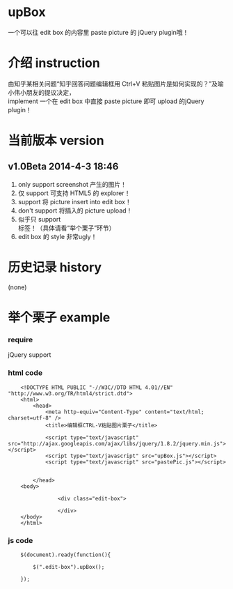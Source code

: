 upBox
=====

一个可以往 edit box 的内容里 paste picture 的 jQuery plugin哦！ 

介绍 instruction
================

由知乎某相关问题“知乎回答问题编辑框用 Ctrl+V 粘贴图片是如何实现的？”及喻小伟小朋友的提议决定，<br/>
implement 一个在 edit box 中直接 paste picture 即可 upload 的jQuery plugin！

当前版本 version
================

v1.0Beta 	2014-4-3 18:46
-------------------------------------------------------------

1. only support screenshot 产生的图片！
2. 仅 support 可支持 HTML5 的 explorer！
3. support 将 picture insert into edit box！
4. don't support 将插入的 picture upload！
5. 似乎只 support <div> 标签！（具体请看“举个栗子”环节）
6. edit box 的 style 非常ugly！

历史记录 history
================

(none)

举个栗子 example
================

### require

jQuery support

### html code

		<!DOCTYPE HTML PUBLIC "-//W3C//DTD HTML 4.01//EN" "http://www.w3.org/TR/html4/strict.dtd">
		<html>
			<head>
				<meta http-equiv="Content-Type" content="text/html; charset=utf-8" />
				<title>编辑框CTRL-V粘贴图片栗子</title>

				<script type="text/javascript" src="http://ajax.googleapis.com/ajax/libs/jquery/1.8.2/jquery.min.js"></script>
				<script type="text/javascript" src="upBox.js"></script>
				<script type="text/javascript" src="pastePic.js"></script>
		
		
			</head>
		<body>
		
					<div class="edit-box">
				
					</div>
		</body>
		</html>

### js code

		$(document).ready(function(){

			$(".edit-box").upBox();

		});


